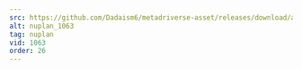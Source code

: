 ```yaml
---
src: https://github.com/Dadaism6/metadriverse-asset/releases/download/assetsv1.0.4/nuplan_1063.mp4
alt: nuplan_1063
tag: nuplan
vid: 1063
order: 26
---
```

